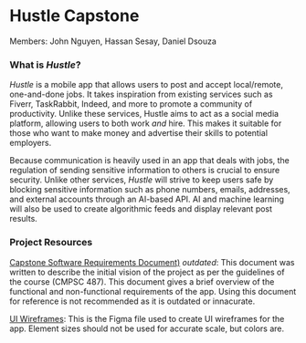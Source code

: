 # Hustle Capstone
Members: John Nguyen, Hassan Sesay, Daniel Dsouza
### What is _Hustle_?
_Hustle_ is a mobile app that allows users to post and accept local/remote, one-and-done jobs. It takes inspiration from existing services such as Fiverr, TaskRabbit, Indeed, and more to promote a community of productivity. Unlike these services, Hustle aims to act as a social media platform, allowing users to both work _and_ hire. This makes it suitable for those who want to make money and advertise their skills to potential employers.

Because communication is heavily used in an app that deals with jobs, the regulation of sending sensitive information to others is crucial to ensure security. Unlike other services, _Hustle_ will strive to keep users safe by blocking sensitive information such as phone numbers, emails, addresses, and external accounts through an AI-based API. AI and machine learning will also be used to create algorithmic feeds and display relevant post results.

### Project Resources
[Capstone Software Requirements Document)](https://pennstateoffice365-my.sharepoint.com/:w:/g/personal/jnn5163_psu_edu/ETgyvA66hktOrnHWI7qI8CgBKj0fhLyrR9L9COYFAt2N4g?e=SKnY5R) _*outdated*_: This document was written to describe the initial vision of the project as per the guidelines of the course (CMPSC 487). This document gives a brief overview of the functional and non-functional requirements of the app. Using this document for reference is not recommended as it is outdated or innacurate.

[UI Wireframes](https://www.figma.com/design/yOzrsA69FWQ9xCKhAqabVm/Hustle-UI?node-id=358-276&t=SlAIQGHa6kLXDYiT-1): This is the Figma file used to create UI wireframes for the app. Element sizes should not be used for accurate scale, but colors are.
